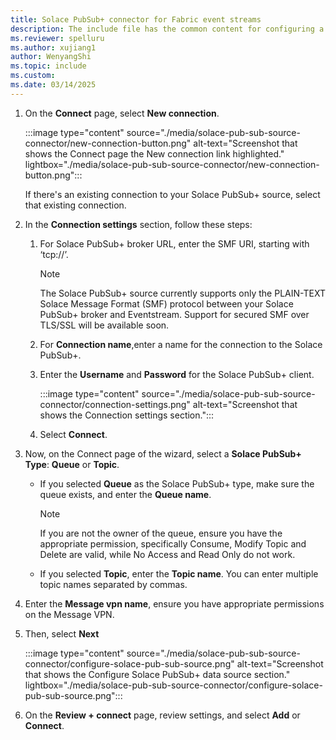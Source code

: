 ```yaml
---
title: Solace PubSub+ connector for Fabric event streams
description: The include file has the common content for configuring a Solace PubSub+ connector for Fabric event streams and Real-Time hub. 
ms.reviewer: spelluru
ms.author: xujiang1
author: WenyangShi
ms.topic: include
ms.custom:
ms.date: 03/14/2025
---
```



1. On the **Connect** page, select **New connection**.

    :::image type="content" source="./media/solace-pub-sub-source-connector/new-connection-button.png" alt-text="Screenshot that shows the Connect page the New connection link highlighted." lightbox="./media/solace-pub-sub-source-connector/new-connection-button.png":::     

    If there's an existing connection to your Solace PubSub+ source, select that existing connection. 
1. In the **Connection settings** section, follow these steps:
    1. For Solace PubSub+ broker URL, enter the SMF URI, starting with ‘tcp://’. 

        > [!NOTE]
        > The Solace PubSub+ source currently supports only the PLAIN-TEXT Solace Message Format (SMF) protocol between your Solace PubSub+ broker and Eventstream. Support for secured SMF over TLS/SSL will be available soon. 
    1. For **Connection name**,enter a name for the connection to the Solace PubSub+. 
    1. Enter the **Username** and **Password** for the Solace PubSub+ client. 

        :::image type="content" source="./media/solace-pub-sub-source-connector/connection-settings.png" alt-text="Screenshot that shows the Connection settings section.":::  
    1. Select **Connect**. 
1. Now, on the Connect page of the wizard, select a **Solace PubSub+ Type**: **Queue** or **Topic**.
    - If you selected **Queue** as the Solace PubSub+ type, make sure the queue exists, and enter the **Queue name**. 
    
        > [!NOTE]
        > If you are not the owner of the queue, ensure you have the appropriate permission, specifically Consume, Modify Topic and Delete are valid, while No Access and Read Only do not work. 
    - If you selected **Topic**, enter the **Topic name**. You can enter multiple topic names separated by commas.  
1. Enter the **Message vpn name**, ensure you have appropriate permissions on the Message VPN.
1. Then, select **Next**

    :::image type="content" source="./media/solace-pub-sub-source-connector/configure-solace-pub-sub-source.png" alt-text="Screenshot that shows the Configure Solace PubSub+ data source section." lightbox="./media/solace-pub-sub-source-connector/configure-solace-pub-sub-source.png":::                
1. On the **Review + connect** page, review settings, and select **Add** or **Connect**. 
